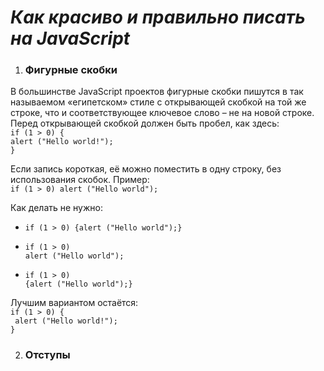 # *Как красиво и правильно писать на JavaScript* #

1. ### Фигурные скобки #
  В большинстве JavaScript проектов фигурные скобки пишутся в так называемом «египетском» стиле с открывающей скобкой на той же строке, что и соответствующее ключевое слово – не на новой строке. Перед открывающей скобкой должен быть пробел, как здесь: <br />
  ` if (1 > 0) { `  <br />
   ` alert ("Hello world!"); `  <br />
   ` } `

  Если запись короткая, её можно поместить в одну строку, без использования скобок. Пример: <br />
  ` if (1 > 0) alert ("Hello world"); `

  Как делать не нужно: 
  
   - ` if (1 > 0) {alert ("Hello world");} `
   
   - ` if (1 > 0) ` <br /> 
       ` alert ("Hello world"); ` 
       
   - ` if (1 > 0) ` <br />
        ` {alert ("Hello world");} `

  Лучшим вариантом остаётся:  <br />
    ` if (1 > 0) { ` <br />  ` alert ("Hello world!");` <br />   ` } `

2. ### Отступы #
